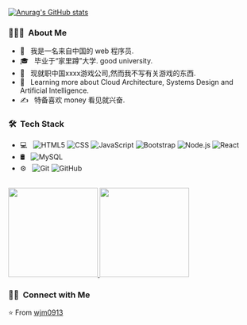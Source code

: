 [![Anurag's GitHub stats](https://github-readme-stats.vercel.app/api?username=wjm0913&show_icons=true&theme=radical)](https://github.com/anuraghazra/github-readme-stats)

<h3> 👨🏻‍💻 &nbsp;About Me </h3>

- 🤔 &nbsp; 我是一名来自中国的 web 程序员.
- 🎓 &nbsp; 毕业于“家里蹲”大学. good university.
- 💼 &nbsp; 现就职中国xxxx游戏公司,然而我不写有关游戏的东西.
- 🌱 &nbsp; Learning more about Cloud Architecture, Systems Design and Artificial Intelligence.
- ✍️ &nbsp; 特备喜欢 money 看见就兴奋.

<h3> 🛠 &nbsp;Tech Stack</h3>

- 💻 &nbsp;
  ![HTML5](https://img.shields.io/badge/-HTML5-333333?style=flat&logo=HTML5)
  ![CSS](https://img.shields.io/badge/-CSS-333333?style=flat&logo=CSS3&logoColor=1572B6)
  ![JavaScript](https://img.shields.io/badge/-JavaScript-333333?style=flat&logo=javascript)
  ![Bootstrap](https://img.shields.io/badge/-Bootstrap-333333?style=flat&logo=bootstrap&logoColor=563D7C)
  ![Node.js](https://img.shields.io/badge/-Node.js-333333?style=flat&logo=node.js)
  ![React](https://img.shields.io/badge/-React-333333?style=flat&logo=react)
- 🛢 &nbsp;
  ![MySQL](https://img.shields.io/badge/-MySQL-333333?style=flat&logo=mysql)
- ⚙️ &nbsp;
  ![Git](https://img.shields.io/badge/-Git-333333?style=flat&logo=git)
  ![GitHub](https://img.shields.io/badge/-GitHub-333333?style=flat&logo=github)

<br/>

<a href="https://github.com/wjm0913">
  <img height="180em" src="https://github-readme-stats.vercel.app/api?username=wjm0913&theme=buefy&show_icons=true" />
  <img height="180em" src="https://github-readme-stats.vercel.app/api/top-langs/?username=wjm0913&theme=buefy&layout=compact" />
</a>

<br/>

<h3> 🤝🏻 &nbsp;Connect with Me </h3>

⭐️ From [wjm0913](https://github.com/wjm0913)
